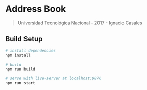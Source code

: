 # Address Book

> Universidad Tecnológica Nacional - 2017 - Ignacio Casales

## Build Setup

``` bash
# install dependencies
npm install

# build
npm run build

# serve with live-server at localhost:9876
npm run start
```